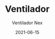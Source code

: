 ---
date: '2021-06-15'
title: Ventilador
subtitle: Ventilador Nex
image: https://lh3.googleusercontent.com/pw/ACtC-3eNFfyO16oQAMferCBVf5668A2BxAJ0MA8xcgSFuUcWY4T270XXQk20Zo5oLrU_RPS228o0fjQrKM3VDsPtwxqiBVIC392lWgTcEBzzkNNuyv-84fdMePW9Pff3SnrZilDY8PapjsTLhKwxVwpeTpFIMQ=w679-h510-no?authuser=0
price: $ 10.000
weight: 10
description: Ventilador marca Nex, excelente estado
link: 
exclude: false
---